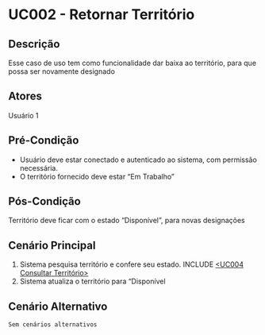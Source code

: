 # UC002 - Retornar Território

## Descrição

Esse caso de uso tem como funcionalidade dar baixa ao território, para que possa ser novamente designado

## Atores

Usuário 1

## Pré-Condição

- Usuário deve estar conectado e autenticado ao sistema, com permissão necessária.
- O território fornecido deve estar “Em Trabalho”

## Pós-Condição

Território deve ficar com o estado “Disponível”, para novas designações

## Cenário Principal

1. Sistema pesquisa território e confere seu estado. INCLUDE [<UC004 Consultar Território>](<(https://github.com/matheusdf6/sheekr-app/blob/master/Project/UserCases/uc004.md)>)
2. Sistema atualiza o território para “Disponível

## Cenário Alternativo

    Sem cenários alternativos
